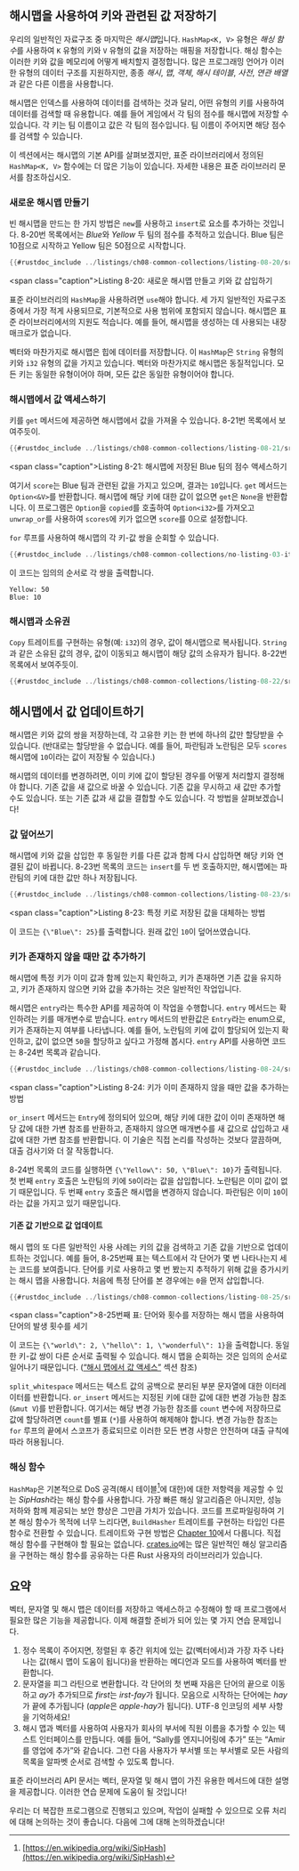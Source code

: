 ## 해시맵을 사용하여 키와 관련된 값 저장하기

우리의 일반적인 자료구조 중 마지막은 *해시맵*입니다. `HashMap<K, V>` 유형은 *해싱 함수*를 사용하여 `K` 유형의 키와 `V` 유형의 값을 저장하는 매핑을 저장합니다. 해싱 함수는 이러한 키와 값을 메모리에 어떻게 배치할지 결정합니다.
많은 프로그래밍 언어가 이러한 유형의 데이터 구조를 지원하지만, 종종 *해시*, *맵*, *객체*, *해시 테이블*, *사전*, *연관 배열*과 같은 다른 이름을 사용합니다.

해시맵은 인덱스를 사용하여 데이터를 검색하는 것과 달리, 어떤 유형의 키를 사용하여 데이터를 검색할 때 유용합니다. 예를 들어 게임에서 각 팀의 점수를 해시맵에 저장할 수 있습니다. 각 키는 팀 이름이고 값은 각 팀의 점수입니다. 팀 이름이 주어지면 해당 점수를 검색할 수 있습니다.

이 섹션에서는 해시맵의 기본 API를 살펴보겠지만, 표준 라이브러리에서 정의된 `HashMap<K, V>` 함수에는 더 많은 기능이 있습니다. 자세한 내용은 표준 라이브러리 문서를 참조하십시오.

### 새로운 해시맵 만들기

빈 해시맵을 만드는 한 가지 방법은 `new`를 사용하고 `insert`로 요소를 추가하는 것입니다. 8-20번 목록에서는 *Blue*와 *Yellow* 두 팀의 점수를 추적하고 있습니다. Blue 팀은 10점으로 시작하고 Yellow 팀은 50점으로 시작합니다.

```rust
{{#rustdoc_include ../listings/ch08-common-collections/listing-08-20/src/main.rs:here}}
```

<span class=\"caption\">Listing 8-20: 새로운 해시맵 만들고 키와 값 삽입하기</span>

표준 라이브러리의 `HashMap`을 사용하려면 `use`해야 합니다. 세 가지 일반적인 자료구조 중에서 가장 적게 사용되므로, 기본적으로 사용 범위에 포함되지 않습니다.
해시맵은 표준 라이브러리에서의 지원도 적습니다. 예를 들어, 해시맵을 생성하는 데 사용되는 내장 매크로가 없습니다.

벡터와 마찬가지로 해시맵은 힙에 데이터를 저장합니다. 이 `HashMap`은 `String` 유형의 키와 `i32` 유형의 값을 가지고 있습니다. 벡터와 마찬가지로 해시맵은 동질적입니다. 모든 키는 동일한 유형이어야 하며, 모든 값은 동일한 유형이어야 합니다.

### 해시맵에서 값 액세스하기

키를 `get` 메서드에 제공하면 해시맵에서 값을 가져올 수 있습니다. 8-21번 목록에서 보여주듯이.

```rust
{{#rustdoc_include ../listings/ch08-common-collections/listing-08-21/src/main.rs:here}}
```

<span class=\"caption\">Listing 8-21: 해시맵에 저장된 Blue 팀의 점수 액세스하기</span>

여기서 `score`는 Blue 팀과 관련된 값을 가지고 있으며, 결과는 `10`입니다. `get` 메서드는 `Option<&V>`를 반환합니다. 해시맵에 해당 키에 대한 값이 없으면 `get`은 `None`을 반환합니다. 이 프로그램은 `Option`을 `copied`를 호출하여 `Option<i32>`를 가져오고 `unwrap_or`를 사용하여 `scores`에 키가 없으면 `score`를 0으로 설정합니다.

`for` 루프를 사용하여 해시맵의 각 키-값 쌍을 순회할 수 있습니다.

```rust
{{#rustdoc_include ../listings/ch08-common-collections/no-listing-03-iterate-over-hashmap/src/main.rs:here}}
```

이 코드는 임의의 순서로 각 쌍을 출력합니다.

```text
Yellow: 50
Blue: 10
```

### 해시맵과 소유권

`Copy` 트레이트를 구현하는 유형(예: `i32`)의 경우, 값이 해시맵으로 복사됩니다. `String`과 같은 소유된 값의 경우, 값이 이동되고 해시맵이 해당 값의 소유자가 됩니다. 8-22번 목록에서 보여주듯이.

```rust
{{#rustdoc_include ../listings/ch08-common-collections/listing-08-22/src/main.rs:here}}
```

## 해시맵에서 값 업데이트하기

해시맵은 키와 값의 쌍을 저장하는데, 각 고유한 키는 한 번에 하나의 값만 할당받을 수 있습니다. (반대로는 할당받을 수 없습니다. 예를 들어, 파란팀과 노란팀은 모두 `scores` 해시맵에 `10`이라는 값이 저장될 수 있습니다.)

해시맵의 데이터를 변경하려면, 이미 키에 값이 할당된 경우를 어떻게 처리할지 결정해야 합니다. 기존 값을 새 값으로 바꿀 수 있습니다. 기존 값을 무시하고 새 값만 추가할 수도 있습니다. 또는 기존 값과 새 값을 결합할 수도 있습니다. 각 방법을 살펴보겠습니다!

### 값 덮어쓰기

해시맵에 키와 값을 삽입한 후 동일한 키를 다른 값과 함께 다시 삽입하면 해당 키와 연결된 값이 바뀝니다. 8-23번 목록의 코드는 `insert`를 두 번 호출하지만, 해시맵에는 파란팀의 키에 대한 값만 하나 저장됩니다.

```rust
{{#rustdoc_include ../listings/ch08-common-collections/listing-08-23/src/main.rs:here}}
```

<span class=\"caption\">Listing 8-23: 특정 키로 저장된 값을 대체하는 방법</span>

이 코드는 `{\"Blue\": 25}`를 출력합니다. 원래 값인 `10`이 덮어쓰였습니다.

### 키가 존재하지 않을 때만 값 추가하기

해시맵에 특정 키가 이미 값과 함께 있는지 확인하고, 키가 존재하면 기존 값을 유지하고, 키가 존재하지 않으면 키와 값을 추가하는 것은 일반적인 작업입니다.

해시맵은 `entry`라는 특수한 API를 제공하여 이 작업을 수행합니다. `entry` 메서드는 확인하려는 키를 매개변수로 받습니다. `entry` 메서드의 반환값은 `Entry`라는 enum으로, 키가 존재하는지 여부를 나타냅니다. 예를 들어, 노란팀의 키에 값이 할당되어 있는지 확인하고, 값이 없으면 `50`을 할당하고 싶다고 가정해 봅시다. `entry` API를 사용하면 코드는 8-24번 목록과 같습니다.

```rust
{{#rustdoc_include ../listings/ch08-common-collections/listing-08-24/src/main.rs:here}}
```

<span class=\"caption\">Listing 8-24: 키가 이미 존재하지 않을 때만 값을 추가하는 방법</span>

`or_insert` 메서드는 `Entry`에 정의되어 있으며, 해당 키에 대한 값이 이미 존재하면 해당 값에 대한 가변 참조를 반환하고, 존재하지 않으면 매개변수를 새 값으로 삽입하고 새 값에 대한 가변 참조를 반환합니다. 이 기술은 직접 논리를 작성하는 것보다 깔끔하며, 대출 검사기와 더 잘 작동합니다.

8-24번 목록의 코드를 실행하면 `{\"Yellow\": 50, \"Blue\": 10}`가 출력됩니다. 첫 번째 `entry` 호출은 노란팀의 키에 `50`이라는 값을 삽입합니다. 노란팀은 이미 값이 없기 때문입니다. 두 번째 `entry` 호출은 해시맵을 변경하지 않습니다. 파란팀은 이미 `10`이라는 값을 가지고 있기 때문입니다.

#### 기존 값 기반으로 값 업데이트

해시 맵의 또 다른 일반적인 사용 사례는 키의 값을 검색하고 기존 값을 기반으로 업데이트하는 것입니다. 예를 들어, 8-25번째 표는 텍스트에서 각 단어가 몇 번 나타나는지 세는 코드를 보여줍니다. 단어를 키로 사용하고 몇 번 봤는지 추적하기 위해 값을 증가시키는 해시 맵을 사용합니다. 처음에 특정 단어를 본 경우에는 `0`을 먼저 삽입합니다.

```rust
{{#rustdoc_include ../listings/ch08-common-collections/listing-08-25/src/main.rs:here}}
```

<span class=\"caption\">8-25번째 표: 단어와 횟수를 저장하는 해시 맵을 사용하여 단어의 발생 횟수를 세기</span>

이 코드는 `{\"world\": 2, \"hello\": 1, \"wonderful\": 1}`을 출력합니다. 동일한 키-값 쌍이 다른 순서로 출력될 수 있습니다. 해시 맵을 순회하는 것은 임의의 순서로 일어나기 때문입니다. ([“해시 맵에서 값 액세스”][access]<!-- ignore --> 섹션 참조)

`split_whitespace` 메서드는 텍스트 값의 공백으로 분리된 부분 문자열에 대한 이터레이터를 반환합니다. `or_insert` 메서드는 지정된 키에 대한 값에 대한 변경 가능한 참조 (`&mut V`)를 반환합니다. 여기서는 해당 변경 가능한 참조를 `count` 변수에 저장하므로 값에 할당하려면 `count`를 별표 (`*`)를 사용하여 해제해야 합니다. 변경 가능한 참조는 `for` 루프의 끝에서 스코프가 종료되므로 이러한 모든 변경 사항은 안전하며 대출 규칙에 따라 허용됩니다.

### 해싱 함수

`HashMap`은 기본적으로 DoS 공격(해시 테이블[^siphash]<!-- ignore -->에 대한)에 대한 저항력을 제공할 수 있는 *SipHash*라는 해싱 함수를 사용합니다. 가장 빠른 해싱 알고리즘은 아니지만, 성능 저하와 함께 제공되는 보안 향상은 그만큼 가치가 있습니다. 코드를 프로파일링하여 기본 해싱 함수가 목적에 너무 느리다면, `BuildHasher` 트레이트를 구현하는 타입인 다른 함수로 전환할 수 있습니다. 트레이트와 구현 방법은 [Chapter 10][traits]<!-- ignore -->에서 다룹니다. 직접 해싱 함수를 구현해야 할 필요는 없습니다. [crates.io](https://crates.io/)<!-- ignore -->에는 많은 일반적인 해싱 알고리즘을 구현하는 해싱 함수를 공유하는 다른 Rust 사용자의 라이브러리가 있습니다.

[^siphash]: [https://en.wikipedia.org/wiki/SipHash](https://en.wikipedia.org/wiki/SipHash)

## 요약

벡터, 문자열 및 해시 맵은 데이터를 저장하고 액세스하고 수정해야 할 때 프로그램에서 필요한 많은 기능을 제공합니다. 이제 해결할 준비가 되어 있는 몇 가지 연습 문제입니다.

1. 정수 목록이 주어지면, 정렬된 후 중간 위치에 있는 값(벡터에서)과 가장 자주 나타나는 값(해시 맵이 도움이 됩니다)을 반환하는 메디언과 모드를 사용하여 벡터를 반환합니다.
1. 문자열을 피그 라틴으로 변환합니다. 각 단어의 첫 번째 자음은 단어의 끝으로 이동하고 *ay*가 추가되므로 *first*는 *irst-fay*가 됩니다. 모음으로 시작하는 단어에는 *hay*가 끝에 추가됩니다 (*apple*은 *apple-hay*가 됩니다). UTF-8 인코딩의 세부 사항을 기억하세요!
1. 해시 맵과 벡터를 사용하여 사용자가 회사의 부서에 직원 이름을 추가할 수 있는 텍스트 인터페이스를 만듭니다. 예를 들어, “Sally를 엔지니어링에 추가” 또는 “Amir를 영업에 추가”와 같습니다. 그런 다음 사용자가 부서별 또는 부서별로 모든 사람의 목록을 알파벳 순서로 검색할 수 있도록 합니다.

표준 라이브러리 API 문서는 벡터, 문자열 및 해시 맵이 가진 유용한 메서드에 대한 설명을 제공합니다. 이러한 연습 문제에 도움이 될 것입니다!

우리는 더 복잡한 프로그램으로 진행되고 있으며, 작업이 실패할 수 있으므로 오류 처리에 대해 논의하는 것이 좋습니다. 다음에 그에 대해 논의하겠습니다!

[validating-references-with-lifetimes]:
ch10-03-lifetime-syntax.html#validating-references-with-lifetimes
[access]: #accessing-values-in-a-hash-map
[traits]: ch10-02-traits.html
